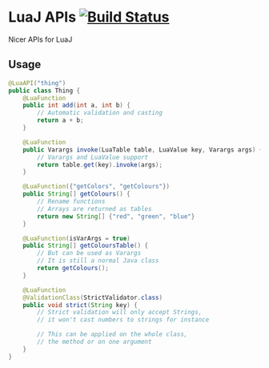 # LuaJ APIs [![Build Status](https://travis-ci.org/SquidDev/luaj.api.svg?branch=master)](https://travis-ci.org/SquidDev/luaj.api)
Nicer APIs for LuaJ

## Usage
```java
@LuaAPI("thing")
public class Thing {
	@LuaFunction
	public int add(int a, int b) {
		// Automatic validation and casting
		return a + b;
	}

	@LuaFunction
	public Varargs invoke(LuaTable table, LuaValue key, Varargs args) {
		// Varargs and LuaValue support
		return table.get(key).invoke(args);
	}

	@LuaFunction({"getColors", "getColours"})
	public String[] getColours() {
		// Rename functions
		// Arrays are returned as tables
		return new String[] {"red", "green", "blue"}
	}

	@LuaFunction(isVarArgs = true)
	public String[] getColoursTable() {
		// But can be used as Varargs
		// It is still a normal Java class
		return getColours();
	}

	@LuaFunction
	@ValidationClass(StrictValidator.class)
	public void strict(String key) {
		// Strict validation will only accept Strings,
		// it won't cast numbers to strings for instance

		// This can be applied on the whole class,
		// the method or on one argument
	}
}
```
